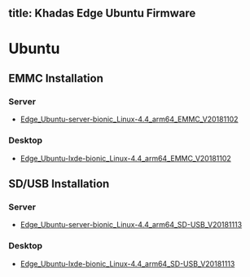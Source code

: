 title: Khadas Edge Ubuntu Firmware
---

# Ubuntu

## EMMC Installation

### Server
* [Edge_Ubuntu-server-bionic_Linux-4.4_arm64_EMMC_V20181102](https://dl.khadas.com/Firmware/Edge/Ubuntu/EMMC/Edge_Ubuntu-server-bionic_Linux-4.4_arm64_EMMC_V20181102.7z)

### Desktop
* [Edge_Ubuntu-lxde-bionic_Linux-4.4_arm64_EMMC_V20181102](https://dl.khadas.com/Firmware/Edge/Ubuntu/EMMC/Edge_Ubuntu-lxde-bionic_Linux-4.4_arm64_EMMC_V20181102.7z)

## SD/USB Installation

### Server
* [Edge_Ubuntu-server-bionic_Linux-4.4_arm64_SD-USB_V20181113](https://dl.khadas.com/Firmware/Edge/Ubuntu/SD_USB/Edge_Ubuntu-server-bionic_Linux-4.4_arm64_SD-USB_V20181113.7z)

### Desktop
* [Edge_Ubuntu-lxde-bionic_Linux-4.4_arm64_SD-USB_V20181113](https://dl.khadas.com/Firmware/Edge/Ubuntu/SD_USB/Edge_Ubuntu-lxde-bionic_Linux-4.4_arm64_SD-USB_V20181113.7z)

